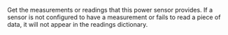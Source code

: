 Get the measurements or readings that this power sensor provides.
If a sensor is not configured to have a measurement or fails to read a piece of data, it will not appear in the readings dictionary.
